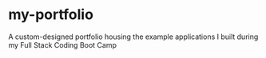 # my-portfolio
A custom-designed portfolio housing the example applications I built during my Full Stack Coding Boot Camp
